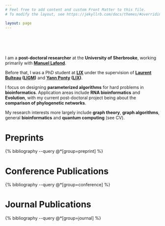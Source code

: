 ```yaml
---
# Feel free to add content and custom Front Matter to this file.
# To modify the layout, see https://jekyllrb.com/docs/themes/#overriding-theme-defaults

layout: page
---
```

<br/><br/>
<br/><br/>
I am a **post-doctoral researcher** at the **University of Sherbrooke**, working primarily with
 **[Manuel Lafond](https://mlafond.recherche.usherbrooke.ca/)**.

Before that, I was a PhD student at **[LIX](https://www.lix.polytechnique.fr/)** 
under the supervision of **[Laurent Bulteau](http://igm.univ-mlv.fr/~bulteau/)
([LIGM](http://ligm.u-pem.fr/))**
and **[Yann Ponty](http://www.lix.polytechnique.fr/~ponty/) ([LIX](https://www.lix.polytechnique.fr/))**. 

I focus on designing **parameterized algorithms**
for hard problems in **bioinformatics**. Application areas include **RNA bioinformatics** and
**Evolution**, with my current post-doctoral project being about the **comparison of phylogenetic networks**.

My research interests more largely include **graph theory**, 
**graph algorithms**, general **bioinformatics** and **quantum computing** (see CV).

# Preprints

{% bibliography --query @*[group=preprint] %}

# Conference Publications

{% bibliography --query @*[group=conference] %}

# Journal Publications

{% bibliography --query @*[group=journal] %}
